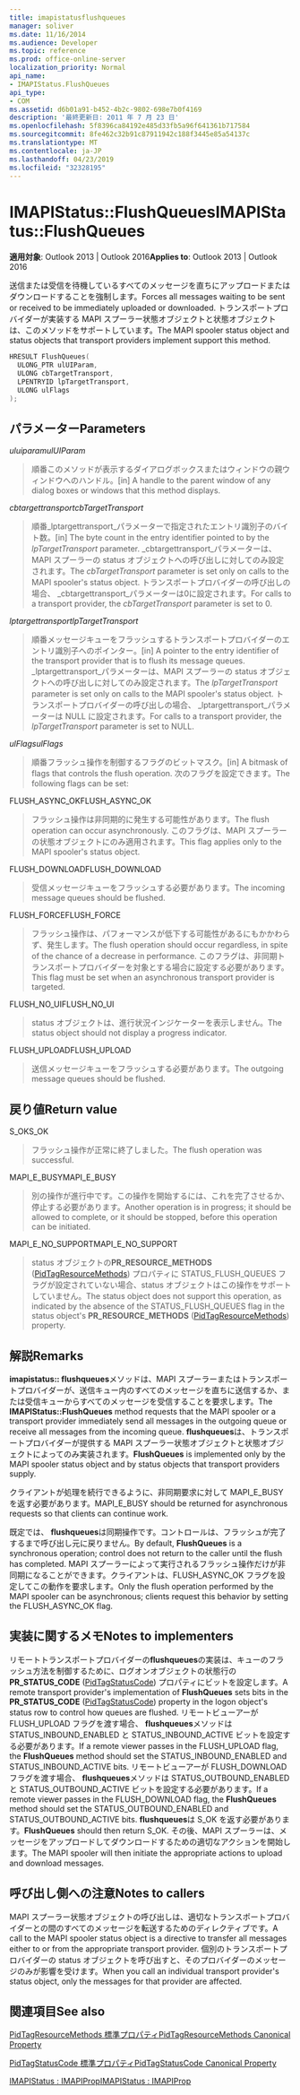 ```yaml
---
title: imapistatusflushqueues
manager: soliver
ms.date: 11/16/2014
ms.audience: Developer
ms.topic: reference
ms.prod: office-online-server
localization_priority: Normal
api_name:
- IMAPIStatus.FlushQueues
api_type:
- COM
ms.assetid: d6b01a91-b452-4b2c-9802-698e7b0f4169
description: '最終更新日: 2011 年 7 月 23 日'
ms.openlocfilehash: 5f8396ca84192e485d33fb5a96f641361b717584
ms.sourcegitcommit: 8fe462c32b91c87911942c188f3445e85a54137c
ms.translationtype: MT
ms.contentlocale: ja-JP
ms.lasthandoff: 04/23/2019
ms.locfileid: "32328195"
---
```

# <a name="imapistatusflushqueues"></a><span data-ttu-id="37532-103">IMAPIStatus::FlushQueues</span><span class="sxs-lookup"><span data-stu-id="37532-103">IMAPIStatus::FlushQueues</span></span>

  
  
<span data-ttu-id="37532-104">**適用対象**: Outlook 2013 | Outlook 2016</span><span class="sxs-lookup"><span data-stu-id="37532-104">**Applies to**: Outlook 2013 | Outlook 2016</span></span> 
  
<span data-ttu-id="37532-105">送信または受信を待機しているすべてのメッセージを直ちにアップロードまたはダウンロードすることを強制します。</span><span class="sxs-lookup"><span data-stu-id="37532-105">Forces all messages waiting to be sent or received to be immediately uploaded or downloaded.</span></span> <span data-ttu-id="37532-106">トランスポートプロバイダーが実装する MAPI スプーラー状態オブジェクトと状態オブジェクトは、このメソッドをサポートしています。</span><span class="sxs-lookup"><span data-stu-id="37532-106">The MAPI spooler status object and status objects that transport providers implement support this method.</span></span>
  
```cpp
HRESULT FlushQueues(
  ULONG_PTR ulUIParam,
  ULONG cbTargetTransport,
  LPENTRYID lpTargetTransport,
  ULONG ulFlags
);
```

## <a name="parameters"></a><span data-ttu-id="37532-107">パラメーター</span><span class="sxs-lookup"><span data-stu-id="37532-107">Parameters</span></span>

 <span data-ttu-id="37532-108">_uluiparam_</span><span class="sxs-lookup"><span data-stu-id="37532-108">_ulUIParam_</span></span>
  
> <span data-ttu-id="37532-109">順番このメソッドが表示するダイアログボックスまたはウィンドウの親ウィンドウへのハンドル。</span><span class="sxs-lookup"><span data-stu-id="37532-109">[in] A handle to the parent window of any dialog boxes or windows that this method displays.</span></span>
    
 <span data-ttu-id="37532-110">_cbtargettransport_</span><span class="sxs-lookup"><span data-stu-id="37532-110">_cbTargetTransport_</span></span>
  
> <span data-ttu-id="37532-111">順番_lptargettransport_パラメーターで指定されたエントリ識別子のバイト数。</span><span class="sxs-lookup"><span data-stu-id="37532-111">[in] The byte count in the entry identifier pointed to by the  _lpTargetTransport_ parameter.</span></span> <span data-ttu-id="37532-112">_cbtargettransport_パラメーターは、MAPI スプーラーの status オブジェクトへの呼び出しに対してのみ設定されます。</span><span class="sxs-lookup"><span data-stu-id="37532-112">The  _cbTargetTransport_ parameter is set only on calls to the MAPI spooler's status object.</span></span> <span data-ttu-id="37532-113">トランスポートプロバイダーの呼び出しの場合、 _cbtargettransport_パラメーターは0に設定されます。</span><span class="sxs-lookup"><span data-stu-id="37532-113">For calls to a transport provider, the  _cbTargetTransport_ parameter is set to 0.</span></span> 
    
 <span data-ttu-id="37532-114">_lptargettransport_</span><span class="sxs-lookup"><span data-stu-id="37532-114">_lpTargetTransport_</span></span>
  
> <span data-ttu-id="37532-115">順番メッセージキューをフラッシュするトランスポートプロバイダーのエントリ識別子へのポインター。</span><span class="sxs-lookup"><span data-stu-id="37532-115">[in] A pointer to the entry identifier of the transport provider that is to flush its message queues.</span></span> <span data-ttu-id="37532-116">_lptargettransport_パラメーターは、MAPI スプーラーの status オブジェクトへの呼び出しに対してのみ設定されます。</span><span class="sxs-lookup"><span data-stu-id="37532-116">The  _lpTargetTransport_ parameter is set only on calls to the MAPI spooler's status object.</span></span> <span data-ttu-id="37532-117">トランスポートプロバイダーの呼び出しの場合、 _lptargettransport_パラメーターは NULL に設定されます。</span><span class="sxs-lookup"><span data-stu-id="37532-117">For calls to a transport provider, the  _lpTargetTransport_ parameter is set to NULL.</span></span> 
    
 <span data-ttu-id="37532-118">_ulFlags_</span><span class="sxs-lookup"><span data-stu-id="37532-118">_ulFlags_</span></span>
  
> <span data-ttu-id="37532-119">順番フラッシュ操作を制御するフラグのビットマスク。</span><span class="sxs-lookup"><span data-stu-id="37532-119">[in] A bitmask of flags that controls the flush operation.</span></span> <span data-ttu-id="37532-120">次のフラグを設定できます。</span><span class="sxs-lookup"><span data-stu-id="37532-120">The following flags can be set:</span></span>
    
<span data-ttu-id="37532-121">FLUSH_ASYNC_OK</span><span class="sxs-lookup"><span data-stu-id="37532-121">FLUSH_ASYNC_OK</span></span> 
  
> <span data-ttu-id="37532-122">フラッシュ操作は非同期的に発生する可能性があります。</span><span class="sxs-lookup"><span data-stu-id="37532-122">The flush operation can occur asynchronously.</span></span> <span data-ttu-id="37532-123">このフラグは、MAPI スプーラーの状態オブジェクトにのみ適用されます。</span><span class="sxs-lookup"><span data-stu-id="37532-123">This flag applies only to the MAPI spooler's status object.</span></span> 
    
<span data-ttu-id="37532-124">FLUSH_DOWNLOAD</span><span class="sxs-lookup"><span data-stu-id="37532-124">FLUSH_DOWNLOAD</span></span> 
  
> <span data-ttu-id="37532-125">受信メッセージキューをフラッシュする必要があります。</span><span class="sxs-lookup"><span data-stu-id="37532-125">The incoming message queues should be flushed.</span></span>
    
<span data-ttu-id="37532-126">FLUSH_FORCE</span><span class="sxs-lookup"><span data-stu-id="37532-126">FLUSH_FORCE</span></span> 
  
> <span data-ttu-id="37532-127">フラッシュ操作は、パフォーマンスが低下する可能性があるにもかかわらず、発生します。</span><span class="sxs-lookup"><span data-stu-id="37532-127">The flush operation should occur regardless, in spite of the chance of a decrease in performance.</span></span> <span data-ttu-id="37532-128">このフラグは、非同期トランスポートプロバイダーを対象とする場合に設定する必要があります。</span><span class="sxs-lookup"><span data-stu-id="37532-128">This flag must be set when an asynchronous transport provider is targeted.</span></span>
    
<span data-ttu-id="37532-129">FLUSH_NO_UI</span><span class="sxs-lookup"><span data-stu-id="37532-129">FLUSH_NO_UI</span></span> 
  
> <span data-ttu-id="37532-130">status オブジェクトは、進行状況インジケーターを表示しません。</span><span class="sxs-lookup"><span data-stu-id="37532-130">The status object should not display a progress indicator.</span></span>
    
<span data-ttu-id="37532-131">FLUSH_UPLOAD</span><span class="sxs-lookup"><span data-stu-id="37532-131">FLUSH_UPLOAD</span></span> 
  
> <span data-ttu-id="37532-132">送信メッセージキューをフラッシュする必要があります。</span><span class="sxs-lookup"><span data-stu-id="37532-132">The outgoing message queues should be flushed.</span></span>
    
## <a name="return-value"></a><span data-ttu-id="37532-133">戻り値</span><span class="sxs-lookup"><span data-stu-id="37532-133">Return value</span></span>

<span data-ttu-id="37532-134">S_OK</span><span class="sxs-lookup"><span data-stu-id="37532-134">S_OK</span></span> 
  
> <span data-ttu-id="37532-135">フラッシュ操作が正常に終了しました。</span><span class="sxs-lookup"><span data-stu-id="37532-135">The flush operation was successful.</span></span>
    
<span data-ttu-id="37532-136">MAPI_E_BUSY</span><span class="sxs-lookup"><span data-stu-id="37532-136">MAPI_E_BUSY</span></span> 
  
> <span data-ttu-id="37532-137">別の操作が進行中です。この操作を開始するには、これを完了させるか、停止する必要があります。</span><span class="sxs-lookup"><span data-stu-id="37532-137">Another operation is in progress; it should be allowed to complete, or it should be stopped, before this operation can be initiated.</span></span>
    
<span data-ttu-id="37532-138">MAPI_E_NO_SUPPORT</span><span class="sxs-lookup"><span data-stu-id="37532-138">MAPI_E_NO_SUPPORT</span></span> 
  
> <span data-ttu-id="37532-139">status オブジェクトの**PR_RESOURCE_METHODS** ([PidTagResourceMethods](pidtagresourcemethods-canonical-property.md)) プロパティに STATUS_FLUSH_QUEUES フラグが設定されていない場合、status オブジェクトはこの操作をサポートしていません。</span><span class="sxs-lookup"><span data-stu-id="37532-139">The status object does not support this operation, as indicated by the absence of the STATUS_FLUSH_QUEUES flag in the status object's **PR_RESOURCE_METHODS** ([PidTagResourceMethods](pidtagresourcemethods-canonical-property.md)) property.</span></span>
    
## <a name="remarks"></a><span data-ttu-id="37532-140">解説</span><span class="sxs-lookup"><span data-stu-id="37532-140">Remarks</span></span>

<span data-ttu-id="37532-141">**imapistatus:: flushqueues**メソッドは、MAPI スプーラーまたはトランスポートプロバイダーが、送信キュー内のすべてのメッセージを直ちに送信するか、または受信キューからすべてのメッセージを受信することを要求します。</span><span class="sxs-lookup"><span data-stu-id="37532-141">The **IMAPIStatus::FlushQueues** method requests that the MAPI spooler or a transport provider immediately send all messages in the outgoing queue or receive all messages from the incoming queue.</span></span> <span data-ttu-id="37532-142">**flushqueues**は、トランスポートプロバイダーが提供する MAPI スプーラー状態オブジェクトと状態オブジェクトによってのみ実装されます。</span><span class="sxs-lookup"><span data-stu-id="37532-142">**FlushQueues** is implemented only by the MAPI spooler status object and by status objects that transport providers supply.</span></span> 
  
<span data-ttu-id="37532-143">クライアントが処理を続行できるように、非同期要求に対して MAPI_E_BUSY を返す必要があります。</span><span class="sxs-lookup"><span data-stu-id="37532-143">MAPI_E_BUSY should be returned for asynchronous requests so that clients can continue work.</span></span> 
  
<span data-ttu-id="37532-144">既定では、 **flushqueues**は同期操作です。コントロールは、フラッシュが完了するまで呼び出し元に戻りません。</span><span class="sxs-lookup"><span data-stu-id="37532-144">By default, **FlushQueues** is a synchronous operation; control does not return to the caller until the flush has completed.</span></span> <span data-ttu-id="37532-145">MAPI スプーラーによって実行されるフラッシュ操作だけが非同期になることができます。クライアントは、FLUSH_ASYNC_OK フラグを設定してこの動作を要求します。</span><span class="sxs-lookup"><span data-stu-id="37532-145">Only the flush operation performed by the MAPI spooler can be asynchronous; clients request this behavior by setting the FLUSH_ASYNC_OK flag.</span></span> 
  
## <a name="notes-to-implementers"></a><span data-ttu-id="37532-146">実装に関するメモ</span><span class="sxs-lookup"><span data-stu-id="37532-146">Notes to implementers</span></span>

<span data-ttu-id="37532-147">リモートトランスポートプロバイダーの**flushqueues**の実装は、キューのフラッシュ方法を制御するために、ログオンオブジェクトの状態行の**PR_STATUS_CODE** ([PidTagStatusCode](pidtagstatuscode-canonical-property.md)) プロパティにビットを設定します。</span><span class="sxs-lookup"><span data-stu-id="37532-147">A remote transport provider's implementation of **FlushQueues** sets bits in the **PR_STATUS_CODE** ([PidTagStatusCode](pidtagstatuscode-canonical-property.md)) property in the logon object's status row to control how queues are flushed.</span></span> <span data-ttu-id="37532-148">リモートビューアーが FLUSH_UPLOAD フラグを渡す場合、 **flushqueues**メソッドは STATUS_INBOUND_ENABLED と STATUS_INBOUND_ACTIVE ビットを設定する必要があります。</span><span class="sxs-lookup"><span data-stu-id="37532-148">If a remote viewer passes in the FLUSH_UPLOAD flag, the **FlushQueues** method should set the STATUS_INBOUND_ENABLED and STATUS_INBOUND_ACTIVE bits.</span></span> <span data-ttu-id="37532-149">リモートビューアーが FLUSH_DOWNLOAD フラグを渡す場合、 **flushqueues**メソッドは STATUS_OUTBOUND_ENABLED と STATUS_OUTBOUND_ACTIVE ビットを設定する必要があります。</span><span class="sxs-lookup"><span data-stu-id="37532-149">If a remote viewer passes in the FLUSH_DOWNLOAD flag, the **FlushQueues** method should set the STATUS_OUTBOUND_ENABLED and STATUS_OUTBOUND_ACTIVE bits.</span></span> <span data-ttu-id="37532-150">**flushqueues**は S_OK を返す必要があります。</span><span class="sxs-lookup"><span data-stu-id="37532-150">**FlushQueues** should then return S_OK.</span></span> <span data-ttu-id="37532-151">その後、MAPI スプーラーは、メッセージをアップロードしてダウンロードするための適切なアクションを開始します。</span><span class="sxs-lookup"><span data-stu-id="37532-151">The MAPI spooler will then initiate the appropriate actions to upload and download messages.</span></span> 
  
## <a name="notes-to-callers"></a><span data-ttu-id="37532-152">呼び出し側への注意</span><span class="sxs-lookup"><span data-stu-id="37532-152">Notes to callers</span></span>

<span data-ttu-id="37532-153">MAPI スプーラー状態オブジェクトの呼び出しは、適切なトランスポートプロバイダーとの間のすべてのメッセージを転送するためのディレクティブです。</span><span class="sxs-lookup"><span data-stu-id="37532-153">A call to the MAPI spooler status object is a directive to transfer all messages either to or from the appropriate transport provider.</span></span> <span data-ttu-id="37532-154">個別のトランスポートプロバイダーの status オブジェクトを呼び出すと、そのプロバイダーのメッセージのみが影響を受けます。</span><span class="sxs-lookup"><span data-stu-id="37532-154">When you call an individual transport provider's status object, only the messages for that provider are affected.</span></span>
  
## <a name="see-also"></a><span data-ttu-id="37532-155">関連項目</span><span class="sxs-lookup"><span data-stu-id="37532-155">See also</span></span>



[<span data-ttu-id="37532-156">PidTagResourceMethods 標準プロパティ</span><span class="sxs-lookup"><span data-stu-id="37532-156">PidTagResourceMethods Canonical Property</span></span>](pidtagresourcemethods-canonical-property.md)
  
[<span data-ttu-id="37532-157">PidTagStatusCode 標準プロパティ</span><span class="sxs-lookup"><span data-stu-id="37532-157">PidTagStatusCode Canonical Property</span></span>](pidtagstatuscode-canonical-property.md)
  
[<span data-ttu-id="37532-158">IMAPIStatus : IMAPIProp</span><span class="sxs-lookup"><span data-stu-id="37532-158">IMAPIStatus : IMAPIProp</span></span>](imapistatusimapiprop.md)

